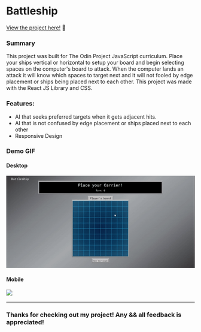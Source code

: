 # Battleship

<p><a href="https://kfig21.github.io/battleship/" target="_blank" rel="noopener noreferrer">View the project here!</a> 👀</p>

<h3>Summary</h3>
<p>This project was built for The Odin Project JavaScript curriculum. Place your ships vertical or horizontal to setup your board and begin selecting spaces on the computer's board to attack. When the computer lands an attack it will know which spaces to target next and it will not fooled by edge placement or ships being placed next to each other. This project was made with the React JS Library and CSS.</p>

<h3>Features: </h3>

- AI that seeks preferred targets when it gets adjacent hits.
- AI that is not confused by edge placement or ships placed next to each other
- Responsive Design

<h3>Demo GIF</h3>

<h4>Desktop</h4>

![](demo.gif)

<h4>Mobile</h4>

<img src="demoMobile.gif" width="250"/>

-----------------------------

<h3>Thanks for checking out my project! Any && all feedback is appreciated!</h3>
